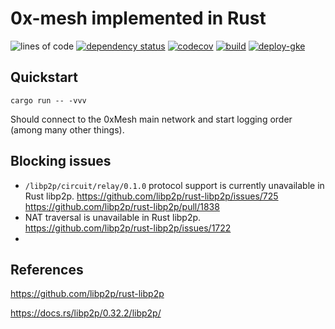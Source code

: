 # 0x-mesh implemented in Rust

![lines of code](https://img.shields.io/tokei/lines/github/0xProject/mesh-rs)
[![dependency status](https://deps.rs/repo/github/0xProject/mesh-rs/status.svg)](https://deps.rs/repo/github/0xProject/mesh-rs)
[![codecov](https://img.shields.io/codecov/c/github/0xProject/mesh-rs)](https://codecov.io/gh/0xProject/mesh-rs)
[![build](https://img.shields.io/github/workflow/status/0xProject/mesh-rs/build)](https://github.com/0xProject/mesh-rs/actions?query=workflow%3Abuild)
[![deploy-gke](https://img.shields.io/github/workflow/status/0xProject/mesh-rs/deploy-gke)](https://github.com/0xProject/mesh-rs/actions?query=workflow%3Adeploy-gke)

## Quickstart

```
cargo run -- -vvv
```

Should connect to the 0xMesh main network and start logging order (among many other things).

## Blocking issues

* `/libp2p/circuit/relay/0.1.0` protocol support is currently unavailable in Rust libp2p.
  https://github.com/libp2p/rust-libp2p/issues/725
  https://github.com/libp2p/rust-libp2p/pull/1838
* NAT traversal is unavailable in Rust libp2p.
  https://github.com/libp2p/rust-libp2p/issues/1722
* 


## References

https://github.com/libp2p/rust-libp2p

https://docs.rs/libp2p/0.32.2/libp2p/
